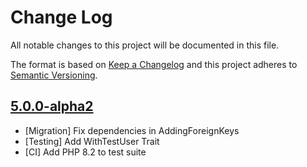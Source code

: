 # Change Log

All notable changes to this project will be documented in this file.

The format is based on [Keep a Changelog](http://keepachangelog.com/en/1.0.0/)
and this project adheres to [Semantic Versioning](http://semver.org/spec/v2.0.0.html).

## [5.0.0-alpha2](https://github.com/userfrosting/sprinkle-account/compare/5.0.0-alpha1...5.0.0-alpha2)

- [Migration] Fix dependencies in AddingForeignKeys
- [Testing] Add WithTestUser Trait
- [CI] Add PHP 8.2 to test suite
